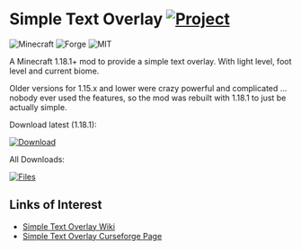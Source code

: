 # Simple Text Overlay [![Project](http://cf.way2muchnoise.eu/full_321283_downloads.svg)](https://minecraft.curseforge.com/projects/321283)
![Minecraft](http://cf.way2muchnoise.eu/versions/For%20MC_321283_all.svg)
![Forge](https://img.shields.io/badge/Forge-39.0.66+-green.svg?longCache=true&style=flat)
![MIT](https://img.shields.io/badge/license-MIT-blue.svg?longCache=true&style=flat)

A Minecraft 1.18.1+ mod to provide a simple text overlay. With light level, foot level and current biome.

Older versions for 1.15.x and lower were crazy powerful and complicated ... nobody ever used the features, so the mod was rebuilt with 1.18.1 to just be actually simple.

Download latest (1.18.1):

[![Download](https://curse.nikky.moe/api/img/321283?logo)](https://curse.nikky.moe/api/url/321283)

All Downloads:

[![Files](https://curse.nikky.moe/api/img/321283/files?logo)](https://minecraft.curseforge.com/projects/321283/files)

## Links of Interest

+ [Simple Text Overlay Wiki](https://github.com/wendall911/SimpleTextOverlay/wiki)
+ [Simple Text Overlay Curseforge Page](https://minecraft.curseforge.com/projects/simpletextoverlay)
